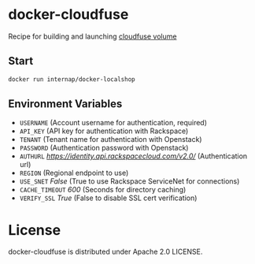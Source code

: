 # docker-cloudfuse

Recipe for building and launching [cloudfuse volume](https://github.com/redbo/cloudfuse)

## Start

```sh
docker run internap/docker-localshop
```

## Environment Variables

* `USERNAME` (Account username for authentication, required)
* `API_KEY` (API key for authentication with Rackspace)
* `TENANT` (Tenant name for authentication with Openstack)
* `PASSWORD` (Authentication password with Openstack)
* `AUTHURL` *https://identity.api.rackspacecloud.com/v2.0/* (Authentication url)
* `REGION` (Regional endpoint to use)
* `USE_SNET` *False* (True to use Rackspace ServiceNet for connections)
* `CACHE_TIMEOUT` *600* (Seconds for directory caching)
* `VERIFY_SSL` *True* (False to disable SSL cert verification)


# License

docker-cloudfuse is distributed under Apache 2.0 LICENSE.